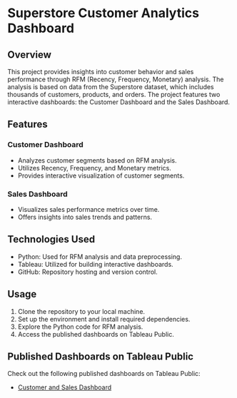 # Superstore Customer Analytics Dashboard

## Overview
This project provides insights into customer behavior and sales performance through RFM (Recency, Frequency, Monetary) analysis. The analysis is based on data from the Superstore dataset, which includes thousands of customers, products, and orders. The project features two interactive dashboards: the Customer Dashboard and the Sales Dashboard.

## Features

### Customer Dashboard
- Analyzes customer segments based on RFM analysis.
- Utilizes Recency, Frequency, and Monetary metrics.
- Provides interactive visualization of customer segments.

### Sales Dashboard
- Visualizes sales performance metrics over time.
- Offers insights into sales trends and patterns.

## Technologies Used
- Python: Used for RFM analysis and data preprocessing.
- Tableau: Utilized for building interactive dashboards.
- GitHub: Repository hosting and version control.

## Usage
1. Clone the repository to your local machine.
2. Set up the environment and install required dependencies.
3. Explore the Python code for RFM analysis.
4. Access the published dashboards on Tableau Public.

## Published Dashboards on Tableau Public
Check out the following published dashboards on Tableau Public:

- [Customer and Sales Dashboard](https://bit.ly/3V94E0d)
